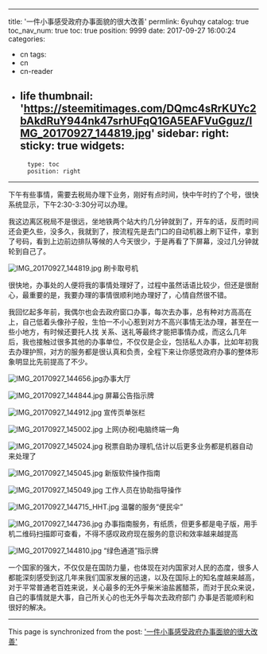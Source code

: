 
---
title: '一件小事感受政府办事面貌的很大改善'
permlink: 6yuhqy
catalog: true
toc_nav_num: true
toc: true
position: 9999
date: 2017-09-27 16:00:24
categories:
- cn
tags:
- cn
- cn-reader
- life
thumbnail: 'https://steemitimages.com/DQmc4sRrKUYc2bAkdRuY944nk47srhUFqQ1GA5EAFVuGguz/IMG_20170927_144819.jpg'
sidebar:
    right:
        sticky: true
widgets:
    -
        type: toc
        position: right
---


下午有些事情，需要去税局办理下业务，刚好有点时间，快中午时约了个号，很快系统显示，下午2:30-3:30分可以办理。

  我这边离区税局不是很远，坐地铁两个站大约几分钟就到了，开车的话，反而时间还会更久些，没多久，我就到了，按流程先是去门口的自动机器上刷下证件，拿到了号码，看到上边前边排队等候的人今天很少，于是再看了下屏幕，没过几分钟就轮到自己了。

![IMG_20170927_144819.jpg](https://steemitimages.com/DQmc4sRrKUYc2bAkdRuY944nk47srhUFqQ1GA5EAFVuGguz/IMG_20170927_144819.jpg)
刷卡取号机

 很快地，办事处的人便将我的事情处理好了，过程中虽然话语比较少，但还是很耐心，最重要的是，我要办理的事情很顺利地办理好了，心情自然很不错。

  我回忆起多年前，我偶尔也会去政府窗口办事，每次去办事，总有种对方高高在上，自己低着头像孙子般，生怕一不小心惹到对方不高兴事情无法办理，甚至在一些小地方，有时候还要托人找 关系、送礼等最终才能把事情办成，而这么几年后，我也接触过很多其他的办事单位，不仅仅是企业，包括私人办事，比如年初我去办理护照，对方的服务都是很认真和负责，全程下来让你感觉政府办事的整体形象明显比先前提高了不少。


![IMG_20170927_144656.jpg](https://steemitimages.com/DQmR5ob3kcjbda2gKwHgZHVkAQ5K83beBmEnZLNuBAZRwYW/IMG_20170927_144656.jpg)办事大厅


![IMG_20170927_144844.jpg](https://steemitimages.com/DQmeku2pUxvkW6iYQ4Pr7RYSLjeantFKSeVS7Ghp45vquQo/IMG_20170927_144844.jpg)
屏幕公告指示牌

![IMG_20170927_144912.jpg](https://steemitimages.com/DQmUBVspn2WAFazjj6exHbPmvqVMrHoy2b1icwtZ7dyjhrt/IMG_20170927_144912.jpg)
宣传页单张栏

![IMG_20170927_145002.jpg](https://steemitimages.com/DQmNUCzgfACkYomYB3UTJGyzAXTaqqx3SMMxysqaiQkocPa/IMG_20170927_145002.jpg)
上网(办税)电脑终端一角

![IMG_20170927_145024.jpg](https://steemitimages.com/DQmNcFhgvBAvN5P9YCRVK7F6cBC2QsMYdTkZ4CbjMW23L1w/IMG_20170927_145024.jpg)
税票自助办理机,估计以后更多业务都是机器自动来处理了

![IMG_20170927_145045.jpg](https://steemitimages.com/DQmcX8Uq3VEq6trkQxfE9cAnSnWbuxVHJktxwX27wZGdSLB/IMG_20170927_145045.jpg)
新版软件操作指南

![IMG_20170927_145049.jpg](https://steemitimages.com/DQmP7wrDemGQn5GQi6Y4gP47pYM257DWp3Gk5dEBdP7kenL/IMG_20170927_145049.jpg)
工作人员在协助指导操作

![IMG_20170927_144715_HHT.jpg](https://steemitimages.com/DQmdLWgQWNhYrsYrrwUXnjJTo5PXUivET6q8SNYh89dH8ig/IMG_20170927_144715_HHT.jpg)
温馨的服务“便民伞”

![IMG_20170927_144736.jpg](https://steemitimages.com/DQmNrBTRhN9JjbzvBRprDMrfkR3B7KwDg9tzKzu5A611iGH/IMG_20170927_144736.jpg)
办事指南服务，有纸质，但更多都是电子版，用手机二维码扫描即可查看，不得不感叹政府现在服务的意识和效率越来越提高

![IMG_20170927_144810.jpg](https://steemitimages.com/DQmNveZeXUjyze9DCFHqLZkjZqRHSHhRSXrHmYf1dXMQY9D/IMG_20170927_144810.jpg)
“绿色通道”指示牌

一个国家的强大，不仅仅是在国防力量，也体现在对内国家对人民的态度，很多人都能深刻感受到这几年来我们国家发展的迅速，以及在国际上的知名度越来越高，对于平常普通老百姓来说，关心最多的无外乎柴米油盐酱醋茶，而对于民众来说，自己的事情就是大事，自己所关心的也无外乎每次去政府部门 办事是否能顺利和很好的解决。

- - -

This page is synchronized from the post: ['一件小事感受政府办事面貌的很大改善'](https://steemit.com/@rivalhw/6yuhqy)
